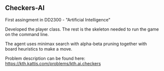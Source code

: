 ## Checkers-AI

First assingment in DD2300 - "Artificial Intelligence"

Developed the player class. The rest is the skeleton needed to run the game on the command line. 

The agent uses minimax search with alpha-beta pruning together with board heuristics to make a move.

Problem description can be found here: https://kth.kattis.com/problems/kth.ai.checkers
